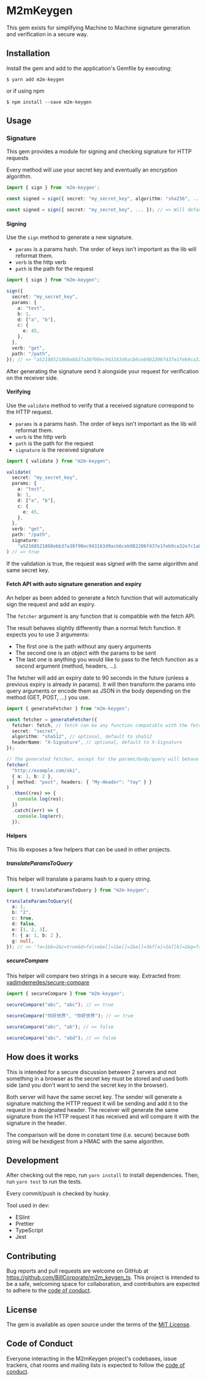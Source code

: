 # M2mKeygen

This gem exists for simplifying Machine to Machine signature generation and verification in a secure way.

## Installation

Install the gem and add to the application's Gemfile by executing:

    $ yarn add m2m-keygen

or if using npm

    $ npm install --save m2m-keygen

## Usage

### Signature

This gem provides a module for signing and checking signature for HTTP requests

Every method will use your secret key and eventually an encryption algorithm.

```ts
import { sign } from 'm2m-keygen';

const signed = sign({ secret: "my_secret_key", algorithm: "sha256", ... });

const signed = sign({ secret: "my_secret_key", ... }); // => Will default algorithm to sha512
```

#### Signing

Use the `sign` method to generate a new signature.

- `params` is a params hash. The order of keys isn't important as the lib will reformat them.
- `verb` is the http verb
- `path` is the path for the request

```ts
import { sign } from "m2m-keygen";

sign({
  secret: "my_secret_key",
  params: {
    a: "test",
    b: 1,
    d: ["a", "b"],
    c: {
      e: 45,
    },
  },
  verb: "get",
  path: "/path",
}); // => "a52168521868ebb37a38f90ec943163d9acb6ceb982206f437e1feb9ca32e7c1a8edef68f0ff4e195aeca1da93ae9afc8da214cb51a812fc6cc3730fdc7613fa"
```

After generating the signature send it alongside your request for verification on the receiver side.

#### Verifying

Use the `validate` method to verify that a received signature correspond to the HTTP request.

- `params` is a params hash. The order of keys isn't important as the lib will reformat them.
- `verb` is the http verb
- `path` is the path for the request
- `signature` is the received signature

```ts
import { validate } from "m2m-keygen";

validate(
  secret: "my_secret_key",
  params: {
    a: "test",
    b: 1,
    d: ["a", "b"],
    c: {
      e: 45,
    },
  },
  verb: "get",
  path: "/path",
  signature:
    "a52168521868ebb37a38f90ec943163d9acb6ceb982206f437e1feb9ca32e7c1a8edef68f0ff4e195aeca1da93ae9afc8da214cb51a812fc6cc3730fdc7613fa"
) // => true
```

If the validation is true, the request was signed with the same algorithm and same secret key.

#### Fetch API with auto signature generation and expiry

An helper as been added to generate a fetch function that will automatically sign the request and add an expiry.

The `fetcher` argument is any function that is compatible with the fetch API.

The result behaves slightly differently than a normal fetch function. It expects you to use 3 arguments:

- The first one is the path without any query arguments
- The second one is an object with the params to be sent
- The last one is anything you would like to pass to the fetch function as a second argument (method, headers, …).

The fetcher will add an expiry date to 90 seconds in the future (unless a previous expiry is already in params).
It will then transform the params into query arguments or encode them as JSON in the body depending on the method (GET, POST, …) you use.

```ts
import { generateFetcher } from "m2m-keygen";

const fetcher = generateFetcher({
  fetcher: fetch, // fetch can be any function compatible with the fetch API
  secret: "secret",
  algorithm: "sha512", // optional, default to sha512
  headerName: "X-Signature", // optional, default to X-Signature
});

// The generated fetcher, except for the params/body/query will behave exactly like fetch does.
fetcher(
  "http://example.com/oki",
  { a: 1, b: 2 },
  { method: "post", headers: { "My-Header": "Yay" } }
)
  .then((res) => {
    console.log(res);
  })
  .catch((err) => {
    console.log(err);
  });
```

#### Helpers

This lib exposes a few helpers that can be used in other projects.

##### translateParamsToQuery

This helper will translate a params hash to a query string.

```ts
import { translateParamsToQuery } from "m2m-keygen";

translateParamsToQuery({
  a: 1,
  b: "2",
  c: true,
  d: false,
  e: [1, 2, 3],
  f: { a: 1, b: 2 },
  g: null,
}); // => '?a=1&b=2&c=true&d=false&e[]=1&e[]=2&e[]=3&f[a]=1&f[b]=2&g=false'
```

##### secureCompare

This helper will compare two strings in a secure way.
Extracted from: [vadimdemedes/secure-compare](https://github.com/vadimdemedes/secure-compare)

```ts
import { secureCompare } from "m2m-keygen";

secureCompare("abc", "abc"); // => true

secureCompare("你好世界", "你好世界"); // => true

secureCompare("abc", "ab"); // => false

secureCompare("abc", "abd"); // => false
```

## How does it works

This is intended for a secure discussion between 2 servers and not something in a browser as the secret key must be stored and used both side (and you don't want to send the secret key in the browser).

Both server will have the same secret key.
The sender will generate a signature matching the HTTP request it will be sending and add it to the request in a designated header.
The receiver will generate the same signature from the HTTP request it has received and will compare it with the signature in the header.

The comparison will be done in constant time (i.e. secure) because both string will be hexdigest from a HMAC with the same algorithm.

## Development

After checking out the repo, run `yarn install` to install dependencies. Then, run `yarn test` to run the tests.

Every commit/push is checked by husky.

Tool used in dev:

- ESlint
- Prettier
- TypeScript
- Jest

## Contributing

Bug reports and pull requests are welcome on GitHub at https://github.com/BillCorporate/m2m_keygen_ts. This project is intended to be a safe, welcoming space for collaboration, and contributors are expected to adhere to the [code of conduct](https://github.com/BillCorporate/m2m_keygen_ts/blob/main/CODE_OF_CONDUCT.md).

## License

The gem is available as open source under the terms of the [MIT License](https://opensource.org/licenses/MIT).

## Code of Conduct

Everyone interacting in the M2mKeygen project's codebases, issue trackers, chat rooms and mailing lists is expected to follow the [code of conduct](https://github.com/BillCorporate/m2m_keygen_ts/blob/main/CODE_OF_CONDUCT.md).

